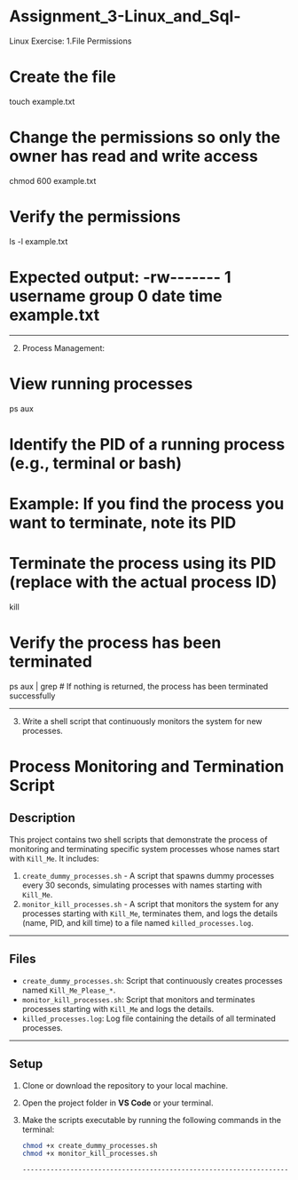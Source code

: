 # Assignment_3-Linux_and_Sql-

Linux Exercise:
1.File Permissions
# Create the file
touch example.txt

# Change the permissions so only the owner has read and write access
chmod 600 example.txt

# Verify the permissions
ls -l example.txt
# Expected output: -rw------- 1 username group 0 date time example.txt
----------------------------------------------------------------------------------

2. Process Management:
# View running processes
ps aux

# Identify the PID of a running process (e.g., terminal or bash)
# Example: If you find the process you want to terminate, note its PID

# Terminate the process using its PID (replace <PID> with the actual process ID)
kill <PID>

# Verify the process has been terminated
ps aux | grep <PID>  # If nothing is returned, the process has been terminated successfully

-------------------------------------------------------------------------------------

3. Write a shell script that continuously monitors the system for new processes.

# Process Monitoring and Termination Script

## Description

This project contains two shell scripts that demonstrate the process of monitoring and terminating specific system processes whose names start with `Kill_Me`. It includes:

1. `create_dummy_processes.sh` - A script that spawns dummy processes every 30 seconds, simulating processes with names starting with `Kill_Me`.
2. `monitor_kill_processes.sh` - A script that monitors the system for any processes starting with `Kill_Me`, terminates them, and logs the details (name, PID, and kill time) to a file named `killed_processes.log`.

---

## Files

- `create_dummy_processes.sh`: Script that continuously creates processes named `Kill_Me_Please_*`.
- `monitor_kill_processes.sh`: Script that monitors and terminates processes starting with `Kill_Me` and logs the details.
- `killed_processes.log`: Log file containing the details of all terminated processes.

---

## Setup

1. Clone or download the repository to your local machine.

2. Open the project folder in **VS Code** or your terminal.

3. Make the scripts executable by running the following commands in the terminal:
   ```bash
   chmod +x create_dummy_processes.sh
   chmod +x monitor_kill_processes.sh

   ----------------------------------------------------------------------------------------











